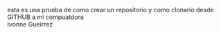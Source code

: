 esta es una prueba de como crear un repositorio y como clonarlo desde GITHUB a mi compuatdora   
Ivonne Gueirrez